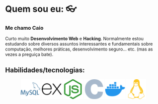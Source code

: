 # Quem sou eu: 👓

### Me chamo Caio

Curto muito **Desenvolvimento Web** e **Hacking**.
Normalmente estou estudando sobre diversos assuntos interessantes e fundamentais sobre computação, melhores práticas, desenvolvimento seguro... etc. (mas as vezes a preguiça bate).

## Habilidades/tecnologias:

<div align="center">
    <img src="./assets/mysql.svg" width="64px" heigth="64px">
    <img src="./assets/express.svg" width="64px" heigth="64px">
    <img src="./assets/nodedotjs.svg" width="64px" heigth="64px">
    <img src="./assets/c.svg" width="64px" heigth="64px">
    <img src="./assets/docker.svg" width="64px" heigth="64px">
    <img src="./assets/linux.svg" width="64px" heigth="64px">
</div>
